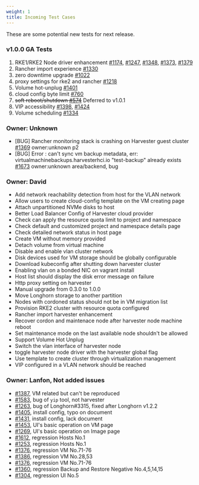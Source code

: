```yaml
---
weight: 1
title: Incoming Test Cases
---
```

These are some potential new tests for next release.

### v1.0.0 GA Tests
1. RKE1/RKE2 Node driver enhancement [#1174](https://github.com/harvester/harvester/issues/1174), [#1247](https://github.com/harvester/harvester/issues/1247), [#1348](https://github.com/harvester/harvester/issues/1348), [#1373](https://github.com/harvester/harvester/issues/1373), [#1379](https://github.com/harvester/harvester/issues/1379)
1. Rancher import experience [#1330](https://github.com/harvester/harvester/issues/1330)
1. zero downtime upgrade [#1022](https://github.com/harvester/harvester/issues/1022)
1. proxy settings for rke2 and rancher [#1218](https://github.com/harvester/harvester/issues/1218)
1. Volume hot-unplug [#1401](https://github.com/harvester/harvester/issues/1401)
1. cloud config byte limit [#760](https://github.com/harvester/harvester/issues/760)
1. ~~soft reboot/shutdown [#574](https://github.com/harvester/harvester/issues/574)~~ Deferred to v1.0.1
1. VIP accessibility [#1398](https://github.com/harvester/harvester/issues/1398), [#1424](https://github.com/harvester/harvester/issues/1424)
1. Volume scheduling [#1334](https://github.com/harvester/harvester/issues/1334)

### Owner: Unknown
- [BUG] Rancher monitoring stack is crashing on Harvester guest cluster  [#1369](https://github.com/harvester/harvester/issues/1369) owner:unknown p2
- [BUG] Error : can't sync vm backup metadata, err: virtualmachinebackups.harvesterhci.io \"test-backup\" already exists [#1673](https://github.com/harvester/harvester/issues/1673) owner:unknown area/backend, bug

### Owner: David
- Add network reachability detection from host for the VLAN network
- Allow users to create cloud-config template on the VM creating page
- Attach unpartitioned NVMe disks to host
- Better Load Balancer Config of Harvester cloud provider
- Check can apply the resource quota limit to project and namespace 
- Check default and customized project and namespace details page 
- Check detailed network status in host page
- Create VM without memory provided
- Detach volume from virtual machine
- Disable and enable vlan cluster network
- Disk devices used for VM storage should be globally configurable
- Download kubeconfig after shutting down harvester cluster
- Enabling vlan on a bonded NIC on vagrant install
- Host list should display the disk error message on failure
- Http proxy setting on harvester 
- Manual upgrade from 0.3.0 to 1.0.0
- Move Longhorn storage to another partition
- Nodes with cordoned status should not be in VM migration list
- Provision RKE2 cluster with resource quota configured
- Rancher import harvester enhancement
- Recover cordon and maintenace node after harvester node machine reboot
- Set maintenance mode on the last available node shouldn't be allowed
- Support Volume Hot Unplug
- Switch the vlan interface of harvester node
- toggle harvester node driver with the harvester global flag
- Use template to create cluster through virtualization management
- VIP configured in a VLAN network should be reached 


### Owner: Lanfon, Not added issues
- [#1387](https://github.com/harvester/harvester/issues/1387), VM related but can't be reproduced
- [#1583](https://github.com/harvester/harvester/issues/1583), bug of `yip` tool, not harvester
- [#1263](https://github.com/harvester/harvester/issues/1263), bug of Longhorn#3315, fixed after Longhorn v1.2.2
- [#1405](https://github.com/harvester/harvester/issues/1405), install config, typo on document
- [#1431](https://github.com/harvester/harvester/issues/1431), install config, lack document
- [#1453](https://github.com/harvester/harvester/issues/1453), UI's basic operation on VM page
- [#1269](https://github.com/harvester/harvester/issues/1269), UI's basic operation on Image page
- [#1612](https://github.com/harvester/harvester/issues/1612), regression Hosts No.1
- [#1253](https://github.com/harvester/harvester/issues/1253), regression Hosts No.1
- [#1376](https://github.com/harvester/harvester/issues/1376), regression VM No.71-76
- [#1386](https://github.com/harvester/harvester/issues/1386), regression VM No.28,53
- [#1376](https://github.com/harvester/harvester/issues/1376), regression VM No.71-76
- [#1360](https://github.com/harvester/harvester/issues/1360), regression Backup and Restore Negative No.4,5,14,15
- [#1304](https://github.com/harvester/harvester/issues/1304), regression UI No.5